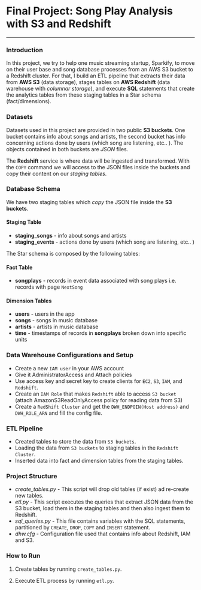# Final Project: Song Play Analysis with S3 and Redshift
-------------------------

### Introduction

In this project, we try to help one music streaming startup, Sparkify, to move on their user base and song database processes from an AWS S3 bucket to a Redshift cluster. For that, I build an ETL pipeline that extracts their data from **AWS S3** (data storage), stages tables on **AWS Redshift** (data warehouse with *columnar storage*), and execute **SQL** statements that create the analytics tables from these staging tables in a Star schema (fact/dimensions).

### Datasets
Datasets used in this project are provided in two public **S3 buckets**. One bucket contains info about songs and artists, the second bucket has info concerning actions done by users (which song are listening, etc.. ). The objects contained in both buckets are *JSON* files. 

The **Redshift** service is where data will be ingested and transformed. With the `COPY` command we will access to the JSON files inside the buckets and copy their content on our *staging tables*.

### Database Schema
We have two staging tables which *copy* the JSON file inside the **S3 buckets**.
#### Staging Table 
+ **staging_songs** - info about songs and artists
+ **staging_events** - actions done by users (which song are listening, etc.. )


The Star schema is composed by the following tables:

#### Fact Table 
+ **songplays** - records in event data associated with song plays i.e. records with page `NextSong`

#### Dimension Tables
+ **users** - users in the app
+ **songs** - songs in music database
+ **artists** - artists in music database
+ **time** - timestamps of records in **songplays** broken down into specific units

### Data Warehouse Configurations and Setup
* Create a new `IAM user` in your AWS account
* Give it AdministratorAccess and Attach policies   
* Use access key and secret key to create clients for `EC2`, `S3`, `IAM`, and `Redshift`.
* Create an `IAM Role` that makes `Redshift` able to access `S3 bucket` (attach AmazonS3ReadOnlyAccess policy for reading data from S3)
* Create a `RedShift Cluster` and get the `DWH_ENDPOIN(Host address)` and `DWH_ROLE_ARN` and fill the config file.

### ETL Pipeline
+ Created tables to store the data from `S3 buckets`.
+ Loading the data from `S3 buckets` to staging tables in the `Redshift Cluster`.
+ Inserted data into fact and dimension tables from the staging tables.

### Project Structure

+ *create_tables.py* - This script will drop old tables (if exist) ad re-create new tables.
+ *etl.py* - This script executes the queries that extract JSON data from the S3 bucket, load them in the staging tables and then also ingest them to Redshift.
+ *sql_queries.py* - This file contains variables with the SQL statements, partitioned by `CREATE`, `DROP`, `COPY` and `INSERT` statement.
+ *dhw.cfg* - Configuration file used that contains info about Redshift, IAM and S3.

### How to Run
1. Create tables by running `create_tables.py`.

2. Execute ETL process by running `etl.py`.
